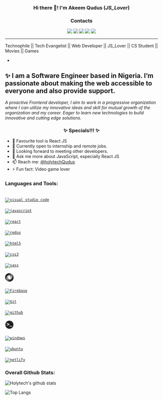 <h3 align="center">Hi there 👋! I'm Akeem Qudus (<i>JS_Lover</i>) </h3>

<h3 align="center">Contacts</h3>
<p align="center">
<strong>
  <a href="https://drive.google.com/file/d/1XiWv2h2ng9zqWADS-ffZyJ-h2YSigM-S/view?usp=sharing" target="_blank"><img src="https://img.icons8.com/external-itim2101-blue-itim2101/64/000000/external-resume-human-resources-itim2101-blue-itim2101-1.png" height="40px"/></a> 
  <a href="https://twitter.com/holytechQudus" target="_blank"><img src="https://img.icons8.com/external-justicon-flat-justicon/64/000000/external-twitter-social-media-justicon-flat-justicon.png" height="40px"/></a>
  <a href="mailto:akeemqudus2016@gmail.com" target="_blank"><img src="https://img.icons8.com/fluency/48/000000/mail.png" height="40px"/></a>
  <a href="https://www.linkedin.com/in/holytech/" target="_blank"><img src="https://img.icons8.com/external-justicon-flat-justicon/64/000000/external-linkedin-social-media-justicon-flat-justicon.png" height="40px"/></a>
  <a href="https://github.com/holytech" target="_blank"><img src="https://img.icons8.com/stickers/100/000000/github.png" height="40px"/></a>
</strong>
</p>


---
Technophile || Tech Evangelist || Web Developer || JS_Lover || CS Student || Movies || Games


-
✨ I am a <b>Software Engineer</b> based in Nigeria. I’m passionate about making the web accessible to everyone and also provide support.
-
<i>
  A proactive Frontend developer, I aim to work in a progressive organization where I can
  utilize my innovative ideas and skill for mutual growth of the organization and my career.
  Eager to learn new technologies to build innovative and cutting edge solutions.
</i>

<h3 align="center">✨ Specials!!! ✨</h3>

- 🔭 Favourite tool is React JS
- 🌱 Currently open to internship and remote jobs.
- 🤔 Looking forward to meeting other developers.
- 💬 Ask me more about JavaScript, especially React JS
- 📫 Reach me: [@holytechQudus](https://twitter.com/holytechQudus)
- ⚡ Fun fact: Video game lover

### Languages and Tools:

[<code>
<img alt="visual studio code" width="26px" src="https://img.icons8.com/fluent/240/000000/visual-studio-code-2019.png" />
</code>](https://code.visualstudio.com/)
[<code>
<img alt="javascript" width="28px" src="https://img.icons8.com/color/240/000000/javascript.png" />
</code>](https://developer.mozilla.org/en-US/docs/Web/JavaScript)
[<code>
<img alt="react" width="28px" src="https://img.icons8.com/color/240/000000/react-native.png" />
</code>](https://reactjs.org/)
[<code>
<img alt="redux" width="28px" src="https://img.icons8.com/color/240/000000/redux.png" />
</code>](https://redux.js.org/)
[<code>
<img alt="html5" width="28px" src="https://img.icons8.com/color/240/000000/html-5.png">
</code>](https://developer.mozilla.org/en-US/docs/Web/HTML)
[<code>
<img alt="css3" width="28px" src="https://img.icons8.com/color/240/000000/css3.png">
</code>](https://developer.mozilla.org/en-US/docs/Web/CSS)
[<code>
<img alt="sass" width="28px" src="https://img.icons8.com/color/240/000000/sass.png">
</code>](https://sass-lang.com/)
[<code>
<img alt="json" width="28px" src="https://raw.githubusercontent.com/github/explore/80688e429a7d4ef2fca1e82350fe8e3517d3494d/topics/json/json.png">
</code>](https://www.json.org/json-en.html)
[<code>
<img alt="Firebase" width="28px" src="https://img.icons8.com/color/240/000000/firebase.png">
</code>](https://firebase.google.com)
[<code>
<img alt="Git" width="28px" src="https://img.icons8.com/color/240/000000/git.png">
</code>](https://git-scm.com/)
[<code>
<img alt="github" width="28px" src="https://img.icons8.com/ios-glyphs/240/000000/github.png">
</code>](https://github.com/)
[<code>
<img alt="terminal" width="28px" src="https://raw.githubusercontent.com/github/explore/80688e429a7d4ef2fca1e82350fe8e3517d3494d/topics/terminal/terminal.png">
</code>](https://docs.microsoft.com/en-us/windows/terminal/)
[<code>
<img alt="windows" width="28px" src="https://img.icons8.com/color/240/000000/windows-10.png">
</code>](https://www.microsoft.com/en-us/windows)
[<code>
<img alt="ubuntu" width="28px" src="https://img.icons8.com/color/96/000000/ubuntu--v1.png">
</code>](https://ubuntu.com/)
[<code>
<img alt="netlify" src="https://img.icons8.com/external-tal-revivo-filled-tal-revivo/24/000000/external-netlify-a-cloud-computing-company-that-offers-hosting-and-serverless-backend-services-for-static-websites-logo-filled-tal-revivo.png"/>
</code>](https://www.netlify.com/)

### Overall Github Stats:

![Holytech's github stats](https://github-readme-stats.vercel.app/api?username=Holytech&show_icons=true&theme=dark)

![Top Langs](https://github-readme-stats.vercel.app/api/top-langs/?username=Holytech&layout=compact&theme=dark)

